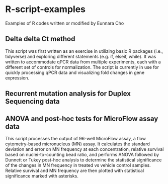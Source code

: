 # R-script-examples
Examples of R codes written or modified by Eunnara Cho

## Delta delta Ct method
This script was first written as an exercise in utilizing basic R packages (i.e., tidyverse) and exploring different statements (e.g. if, elseif, while). It was written to accommodate qPCR data from multiple experiments, each with a different set of controls for normalization.
The script is currently in use for quickly processing qPCR data and visualizing fold changes in gene expression. 

## Recurrent mutation analysis for Duplex Sequencing data

## ANOVA and post-hoc tests for MicroFlow assay data
This script processes the output of 96-well MicroFlow assay, a flow cytometry-based micronucleus (MN) assay. It calculates the standard deviation and error on MN frequency at each concentration, relative survival based on nuclei-to-counting bead ratio, and performs ANOVA followed by Dunnett or Tukey post-hoc analysis to determine the statistical significance of the changes in MN frequency in treated vs vehicle control samples. Relative survival and MN frequency are then plotted with statistical significance marked with asterisks. 
